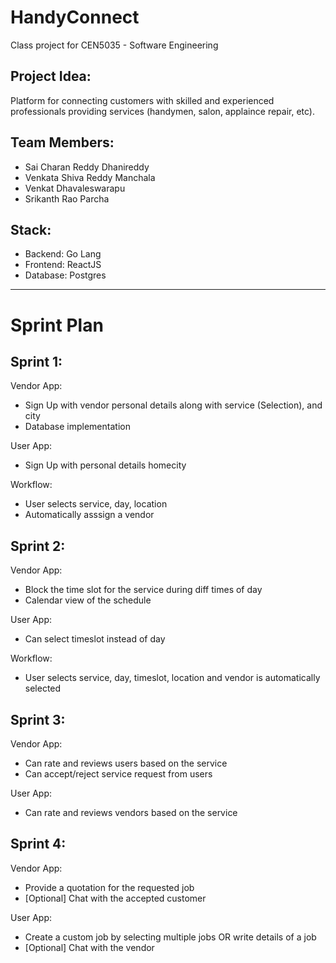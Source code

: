# HandyConnect
Class project for CEN5035 - Software Engineering

## Project Idea:
Platform for connecting customers with skilled and experienced professionals providing services (handymen, salon, applaince repair, etc).

## Team Members:
- Sai Charan Reddy Dhanireddy
- Venkata Shiva Reddy Manchala
- Venkat Dhavaleswarapu
- Srikanth Rao Parcha

## Stack:
- Backend: Go Lang
- Frontend: ReactJS
- Database: Postgres

---

# Sprint Plan

## Sprint 1:

Vendor App:
- Sign Up with vendor personal details along with service (Selection), and city
- Database implementation 

User App:
- Sign Up with personal details homecity

Workflow:
- User selects service, day, location
- Automatically asssign a vendor

## Sprint 2:

Vendor App:
- Block the time slot for the service during diff times of day
- Calendar view of the schedule

User App:
- Can select timeslot instead of day

Workflow:
- User selects service, day, timeslot, location and vendor is automatically selected

## Sprint 3:

Vendor App:
- Can rate and reviews users based on the service
- Can accept/reject service request from users

User App:
- Can rate and reviews vendors based on the service


## Sprint 4:

Vendor App:
- Provide a quotation for the requested job
- [Optional] Chat with the accepted customer

User App:
- Create a custom job by selecting multiple jobs OR write details of a job
- [Optional] Chat with the vendor
